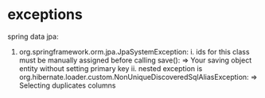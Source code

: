 # exceptions

spring data jpa:
1. org.springframework.orm.jpa.JpaSystemException: 
    i. ids for this class must be manually assigned before calling save(): => Your saving object entity without setting primary key
    ii. nested exception is org.hibernate.loader.custom.NonUniqueDiscoveredSqlAliasException: => Selecting duplicates columns
